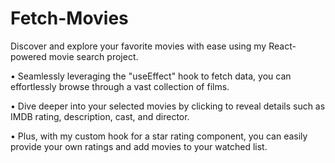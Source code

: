# Fetch-Movies

Discover and explore your favorite movies with ease using my React-powered movie search project.

• Seamlessly leveraging the "useEffect" hook to fetch data, you can effortlessly browse through a vast collection of films.

• Dive deeper into your selected movies by clicking to reveal details such as IMDB rating, description, cast, and director.

• Plus, with my custom hook for a star rating component, you can easily provide your own ratings and add movies to your watched list.


